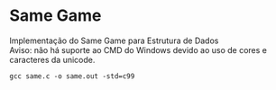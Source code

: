 # Same Game
Implementação do Same Game para Estrutura de Dados  
Aviso: não há suporte ao CMD do Windows devido ao uso de cores e caracteres da unicode.  

``gcc same.c -o same.out -std=c99``

